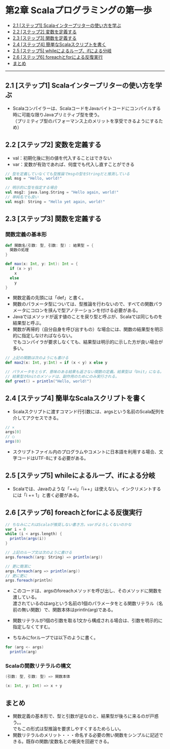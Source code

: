 # 第2章 Scalaプログラミングの第一歩
* [2.1 [ステップ1] Scalaインタープリターの使い方を学ぶ](#2.1)
* [2.2 [ステップ2] 変数を定義する](#2.2)
* [2.3 [ステップ3] 関数を定義する](#2.3)
* [2.4 [ステップ4] 簡単なScalaスクリプトを書く](#2.4)
* [2.5 [ステップ5] whileによるループ、ifによる分岐](#2.5)
* [2.6 [ステップ6] foreachとforによる反復実行](#2.6)
* [まとめ](#matome)

---

<a name="2.1"></a>
## 2.1 [ステップ1] Scalaインタープリターの使い方を学ぶ
* Scalaコンパイラーは、ScalaコードをJavaバイトコードにコンパイルする時に可能な限りJavaプリミティブ型を使う。  
（プリミティブ型のパフォーマンス上のメリットを享受できるようにするため）


<a name="2.2"></a>
## 2.2 [ステップ2] 変数を定義する
* val：初期化後に別の値を代入することはできない  
* var：変数が有効であれば、何度でも代入し直すことができる  

```scala
// 型を定義していなくても型推論でmsgの型をStringだと推測している
val msg = "Hello, world!"
```

```scala
// 明示的に型を指定する場合
val msg2: java.lang.String = "Hello again, world!"
// 単純名でも良い
val msg3: String = "Hello yet again, world!"
```


<a name="2.3"></a>
## 2.3 [ステップ3] 関数を定義する
### 関数定義の基本形

```scala
def 関数名(引数: 型, 引数: 型) : 結果型 = {
  関数の処理
}
```

```scala
def max(x: Int, y: Int): Int = {
  if (x > y)
    x
  else
    y
}
```

* 関数定義の先頭には「def」と書く。  
* 関数のパラメータ型については、型推論を行わないので、すべての関数パラメータにコロンを挟んで型アノテーションを付ける必要がある。  
* Javaではメソッドが返す値のことを戻り型と呼ぶが、Scalaでは同じものを結果型と呼ぶ。  
* 関数が再帰的（自分自身を呼び出すもの）な場合には、関数の結果型を明示的に指定しなければならない。  
でもコンパイラが要求しなくても、結果型は明示的に示した方が良い場合が多い。

```scala
// 上記の関数は次のようにも書ける
def max2(x: Int, y:Int) = if (x < y) x else y
```

```scala
// パラメータをとらず、意味のある結果も返さない関数の定義。結果型は「Unit」になる。
// 結果型がUnitのメソッドは、副作用のためにのみ実行される。
def greet() = println("Hello, world!")
```


<a name="2.4"></a>
## 2.4 [ステップ4] 	簡単なScalaスクリプトを書く
* Scalaスクリプトに渡すコマンド行引数には、argsという名前のScala配列を介してアクセスできる。  

```scala
// ×
args[0]  
// ◯
args(0)
```
* スクリプトファイル内のプログラムやコメントに日本語を利用する場合、文字コードはUTF-8にする必要がある。


<a name="2.5"></a>
## 2.5 [ステップ5] whileによるループ、ifによる分岐
* Scalaでは、Javaのような「++i」「i++」は使えない。インクリメントするには「i += 1」と書く必要がある。


<a name="2.6"></a>
## 2.6 [ステップ6] foreachとforによる反復実行

```scala
// ちなみにこれはScalaが推奨しない書き方。varがよろしくないのかな
var i = 0
while (i < args.length) {
  println(args(i))
}
```

```scala
// 上記のループ文は次のように書ける
args.foreach((arg: String) => println(arg))

// 更に簡潔に
args.foreach(arg => println(arg))
// 更に更に
args.foreach(println)
```

* このコードは、argsのforeachメソッドを呼び出し、そのメソッドに関数を渡している。  
渡されているのはargという名前の1個のパラメータをとる関数リテラル（名前の無い関数）で、関数本体はprintln(arg)である。  
* 関数リテラルが1個の引数を取る1文から構成される場合は、引数を明示的に指定しなくてすむ。

* ちなみにforループでは以下のように書く。  

```scala
for (arg <- args)
  println(arg)
```

### Scalaの関数リテラルの構文

```scala
(引数: 型, 引数: 型) => 関数本体
```

```scala
(x: Int, y: Int) => x + y
```


<a name="matome"></a>
## まとめ
* 関数定義の基本形で、型と引数が逆なのと、結果型が後ろに来るのが戸惑う。。  
でもこの形式は型推論を要求しやすくするためらしい。  
* 関数リテラルのメリット・・・命名する必要の無い関数をシンプルに記述できる。既存の関数/変数名との衝突を回避できる。
